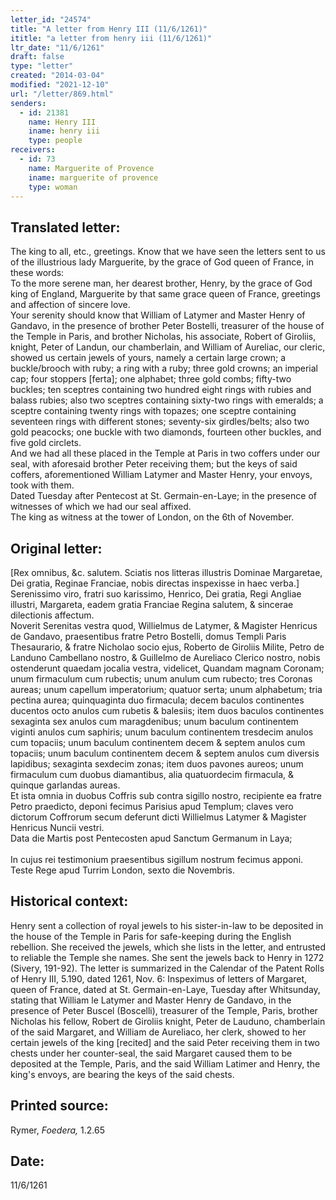 ```yaml
---
letter_id: "24574"
title: "A letter from Henry III (11/6/1261)"
ititle: "a letter from henry iii (11/6/1261)"
ltr_date: "11/6/1261"
draft: false
type: "letter"
created: "2014-03-04"
modified: "2021-12-10"
url: "/letter/869.html"
senders:
  - id: 21381
    name: Henry III
    iname: henry iii
    type: people
receivers:
  - id: 73
    name: Marguerite of Provence
    iname: marguerite of provence
    type: woman
---
```

<h2> Translated letter:</h2><p><span>The king to all, etc., greetings. Know that we have seen the letters sent to us of the illustrious lady Marguerite, by the grace of God queen of France, in these words:&nbsp;</span><br><span>To the more serene man, her dearest brother, Henry, by the grace of God king of England, Marguerite by that same grace queen of France, greetings and affection of sincere love.&nbsp;</span><br><span>Your serenity should know that William of Latymer and Master Henry of Gandavo, in the presence of brother Peter Bostelli, treasurer of the house of the Temple in Paris, and brother Nicholas, his associate, Robert of Giroliis, knight, Peter of Landun, our chamberlain, and William of Aureliac, our cleric, showed us certain jewels of yours, namely a certain large crown; a buckle/brooch with ruby; a ring with a ruby; three gold crowns; an imperial cap; four stoppers [ferta]; one alphabet; three gold combs; fifty-two buckles; ten sceptres containing two hundred eight rings with rubies and balass rubies; also two sceptres containing sixty-two rings with emeralds; a sceptre containing twenty rings with topazes; one sceptre containing seventeen rings with different stones; seventy-six girdles/belts; also two gold peacocks; one buckle with two diamonds, fourteen other buckles, and five gold circlets.&nbsp;</span><br><span>And we had all these placed in the Temple at Paris in two coffers under our seal, with aforesaid brother Peter receiving them; but the keys of said coffers, aforementioned William Latymer and Master Henry, your envoys, took with them.&nbsp;</span><br><span>Dated Tuesday after Pentecost at St. Germain-en-Laye; in the presence of witnesses of which we had our seal affixed.&nbsp;</span><br><span>The king as witness at the tower of London, on the 6th of November.&nbsp;</span></p><h2 class="mt-4"> Original letter:</h2><p><span>[Rex omnibus, &amp;c. salutem. Sciatis nos litteras illustris Dominae Margaretae, Dei gratia, Reginae Franciae, nobis directas inspexisse in haec verba.]&nbsp;</span><br><span>Serenissimo viro, fratri suo karissimo, Henrico, Dei gratia, Regi Angliae illustri, Margareta, eadem gratia Franciae Regina salutem, &amp; sincerae dilectionis affectum.&nbsp;</span><br><span>Noverit Serenitas vestra quod, Willielmus de Latymer, &amp; Magister Henricus de Gandavo, praesentibus fratre Petro Bostelli, domus Templi Paris Thesaurario, &amp; fratre Nicholao socio ejus, Roberto de Giroliis Milite, Petro de Landuno Cambellano nostro, &amp; Guillelmo de Aureliaco Clerico nostro, nobis ostenderunt quaedam jocalia vestra, videlicet,&nbsp;</span><span>Quandam magnam Coronam; unum firmaculum cum rubectis; unum anulum cum rubecto; tres Coronas aureas; unum capellum imperatorium; quatuor serta; unum alphabetum; tria pectina aurea; quinquaginta duo firmacula; decem baculos continentes ducentos octo anulos cum rubetis &amp; balesiis; item duos baculos continentes sexaginta sex anulos cum maragdenibus; unum baculum continentem viginti anulos cum saphiris; unum baculum continentem tresdecim anulos cum topaciis; unum baculum continentem decem &amp; septem anulos cum topaciis; unum baculum continentem decem &amp; septem anulos cum diversis lapidibus; sexaginta sexdecim zonas; item duos pavones aureos; unum firmaculum cum duobus diamantibus, alia quatuordecim firmacula, &amp; quinque garlandas aureas.&nbsp;</span><br><span>Et ista omnia in duobus Coffris sub contra sigillo nostro, recipiente ea fratre Petro praedicto, deponi fecimus Parisius apud Templum; claves vero dictorum Coffrorum secum deferunt dicti Willielmus Latymer &amp; Magister Henricus Nuncii vestri.&nbsp;</span><br><span>Data die Martis post Pentecosten apud Sanctum Germanum in Laya;&nbsp;</span><br><br><span>In cujus rei testimonium praesentibus sigillum nostrum fecimus apponi.&nbsp;</span><br><span>Teste Rege apud Turrim London, sexto die Novembris.&nbsp;</span></p><h2 class="mt-4"> Historical context:</h2><p><span>Henry sent a collection of royal jewels to his sister-in-law to be deposited in the house of the Temple in Paris for safe-keeping during the English rebellion. She received the jewels, which she lists in the letter, and entrusted to reliable the Temple she names. She sent the jewels back to Henry in 1272 (Sivery, 191-92). The letter is summarized in the Calendar of the Patent Rolls of Henry III, 5.190, dated 1261, Nov. 6: Inspeximus of letters of Margaret, queen of France, dated at St. Germain-en-Laye, Tuesday after Whitsunday, stating that William le Latymer and Master Henry de Gandavo, in the presence of Peter Buscel (Boscelli), treasurer of the Temple, Paris, brother Nicholas his fellow, Robert de Giroliis knight, Peter de Lauduno, chamberlain of the said Margaret, and William de Aureliaco, her clerk, showed to her certain jewels of the king [recited] and the said Peter receiving them in two chests under her counter-seal, the said Margaret caused them to be deposited at the Temple, Paris, and the said William Latimer and Henry, the king's envoys, are bearing the keys of the said chests.</span></p><h2 class="mt-4"> Printed source:</h2><p><span>Rymer, <em>Foedera,</em> 1.2.65</span></p><h2 class="mt-4"> Date:</h2>11/6/1261